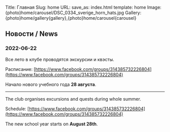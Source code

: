 Title: Главная
Slug: home
URL:
save_as: index.html
template: home
Image: {photo}home/carousel/DSC_0334_sverige_horn_hats.jpg
Gallery: {photo}home/gallery{gallery},{photo}home/carousel{carousel}

## Новости / News

### 2022-06-22

Все лето в клубе проводятся экскурсии и квэсты.

Расписание: [https://www.facebook.com/groups/314385732226804](https://www.facebook.com/groups/314385732226804)

Начало нового учебного года **28 августа**.

---

The club organises excursions and quests during whole summer.

Schedule: [https://www.facebook.com/groups/314385732226804](https://www.facebook.com/groups/314385732226804)

The new school year starts on **August 28th**.
